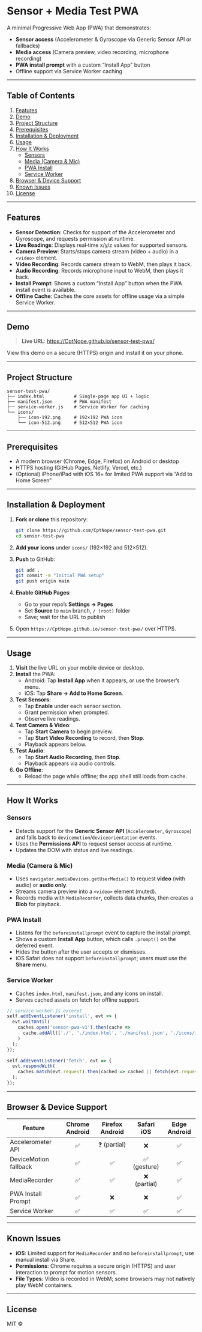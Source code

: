 # Sensor + Media Test PWA

A minimal Progressive Web App (PWA) that demonstrates:

- **Sensor access** (Accelerometer & Gyroscope via Generic Sensor API or fallbacks)
- **Media access** (Camera preview, video recording, microphone recording)
- **PWA install prompt** with a custom “Install App” button
- Offline support via Service Worker caching

---

## Table of Contents

1. [Features](#features)
2. [Demo](#demo)
3. [Project Structure](#project-structure)
4. [Prerequisites](#prerequisites)
5. [Installation & Deployment](#installation--deployment)
6. [Usage](#usage)
7. [How It Works](#how-it-works)
   - [Sensors](#sensors)
   - [Media (Camera & Mic)](#media-camera--mic)
   - [PWA Install](#pwa-install)
   - [Service Worker](#service-worker)
8. [Browser & Device Support](#browser--device-support)
9. [Known Issues](#known-issues)
10. [License](#license)

---

## Features

- **Sensor Detection**: Checks for support of the Accelerometer and Gyroscope, and requests permission at runtime.
- **Live Readings**: Displays real‑time x/y/z values for supported sensors.
- **Camera Preview**: Starts/stops camera stream (video + audio) in a `<video>` element.
- **Video Recording**: Records camera stream to WebM, then plays it back.
- **Audio Recording**: Records microphone input to WebM, then plays it back.
- **Install Prompt**: Shows a custom “Install App” button when the PWA install event is available.
- **Offline Cache**: Caches the core assets for offline usage via a simple Service Worker.

---

## Demo

> **Live URL**: https://CptNope.github.io/sensor-test-pwa/

View this demo on a secure (HTTPS) origin and install it on your phone.

---

## Project Structure

```
sensor-test-pwa/
├── index.html           # Single-page app UI + logic
├── manifest.json        # PWA manifest
├── service-worker.js    # Service Worker for caching
└── icons/
    ├── icon-192.png     # 192×192 PWA icon
    └── icon-512.png     # 512×512 PWA icon
```

---

## Prerequisites

- A modern browser (Chrome, Edge, Firefox) on Android or desktop
- HTTPS hosting (GitHub Pages, Netlify, Vercel, etc.)
- (Optional) iPhone/iPad with iOS 16+ for limited PWA support via “Add to Home Screen”

---

## Installation & Deployment

1. **Fork or clone** this repository:
   ```bash
   git clone https://github.com/CptNope/sensor-test-pwa.git
   cd sensor-test-pwa
   ```

2. **Add your icons** under `icons/` (192×192 and 512×512).

3. **Push** to GitHub:
   ```bash
   git add .
   git commit -m "Initial PWA setup"
   git push origin main
   ```

4. **Enable GitHub Pages**:
   - Go to your repo’s **Settings → Pages**
   - Set **Source** to `main` branch, `/ (root)` folder
   - Save; wait for the URL to publish

5. Open `https://CptNope.github.io/sensor-test-pwa/` over HTTPS.

---

## Usage

1. **Visit** the live URL on your mobile device or desktop.
2. **Install** the PWA:
   - Android: Tap **Install App** when it appears, or use the browser’s menu.
   - iOS: Tap **Share → Add to Home Screen**.
3. **Test Sensors**:
   - Tap **Enable** under each sensor section.
   - Grant permission when prompted.
   - Observe live readings.
4. **Test Camera & Video**:
   - Tap **Start Camera** to begin preview.
   - Tap **Start Video Recording** to record, then **Stop**.
   - Playback appears below.
5. **Test Audio**:
   - Tap **Start Audio Recording**, then **Stop**.
   - Playback appears via audio controls.
6. **Go Offline**:
   - Reload the page while offline; the app shell still loads from cache.

---

## How It Works

### Sensors

- Detects support for the **Generic Sensor API** (`Accelerometer`, `Gyroscope`) and falls back to `devicemotion`/`deviceorientation` events.
- Uses the **Permissions API** to request sensor access at runtime.
- Updates the DOM with status and live readings.

### Media (Camera & Mic)

- Uses `navigator.mediaDevices.getUserMedia()` to request **video** (with audio) or **audio only**.
- Streams camera preview into a `<video>` element (muted).
- Records media with `MediaRecorder`, collects data chunks, then creates a **Blob** for playback.

### PWA Install

- Listens for the `beforeinstallprompt` event to capture the install prompt.
- Shows a custom **Install App** button, which calls `.prompt()` on the deferred event.
- Hides the button after the user accepts or dismisses.
- iOS Safari does not support `beforeinstallprompt`; users must use the **Share** menu.

### Service Worker

- Caches `index.html`, `manifest.json`, and any icons on install.
- Serves cached assets on fetch for offline support.

```js
// service-worker.js excerpt
self.addEventListener('install', evt => {
  evt.waitUntil(
    caches.open('sensor-pwa-v1').then(cache =>
      cache.addAll(['./', './index.html', './manifest.json', './icons/icon-192.png', './icons/icon-512.png'])
    )
  );
});

self.addEventListener('fetch', evt => {
  evt.respondWith(
    caches.match(evt.request).then(cached => cached || fetch(evt.request))
  );
});
```

---

## Browser & Device Support

| Feature              | Chrome Android | Firefox Android | Safari iOS | Edge Android |
|----------------------|:--------------:|:---------------:|:----------:|:------------:|
| Accelerometer API    | ✅             | ❓ (partial)     | ❌         | ✅           |
| DeviceMotion fallback| ✅             | ✅              | ✅ (gesture) | ✅         |
| MediaRecorder        | ✅             | ✅              | ❌ (partial) | ✅          |
| PWA Install Prompt   | ✅             | ❌              | ❌         | ✅           |
| Service Worker       | ✅             | ✅              | ✅         | ✅           |

---

## Known Issues

- **iOS**: Limited support for `MediaRecorder` and no `beforeinstallprompt`; use manual install via Share.
- **Permissions**: Chrome requires a secure origin (HTTPS) and user interaction to prompt for motion sensors.
- **File Types**: Video is recorded in WebM; some browsers may not natively play WebM containers.

---

## License

MIT © <Your Name>
